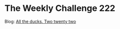 # The Weekly Challenge 222

Blog: [All the ducks. Two twenty two](https://dev.to/simongreennet/all-the-ducks-two-twenty-two-ed6)
